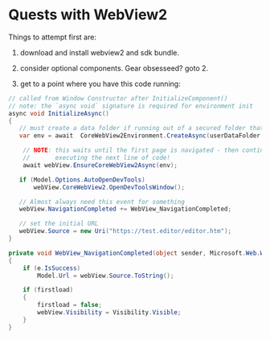 ﻿# Quests with WebView2

Things to attempt first are:

1. download and install webview2 and sdk bundle.

2. consider optional components. Gear obsesseed? goto 2.

3. get to a point where you have this code running:


```csharp
// called from Window Constructor after InitializeComponent()
// note: the `async void` signature is required for environment init
async void InitializeAsync()
{
   // must create a data folder if running out of a secured folder that can't write like Program Files
   var env = await  CoreWebView2Environment.CreateAsync(userDataFolder: 	Path.Combine(Path.GetTempPath(),"MarkdownMonster_Browser"));

    // NOTE: this waits until the first page is navigated - then continues
    //       executing the next line of code!
    await webView.EnsureCoreWebView2Async(env);

   if (Model.Options.AutoOpenDevTools)
       webView.CoreWebView2.OpenDevToolsWindow();

   // Almost always need this event for something
   webView.NavigationCompleted += WebView_NavigationCompleted;

   // set the initial URL
   webView.Source = new Uri("https://test.editor/editor.htm");
}

private void WebView_NavigationCompleted(object sender, Microsoft.Web.WebView2.Core.CoreWebView2NavigationCompletedEventArgs e)
{
    if (e.IsSuccess)
        Model.Url = webView.Source.ToString();

    if (firstload)
    {
        firstload = false;
        webView.Visibility = Visibility.Visible;
    }
}
